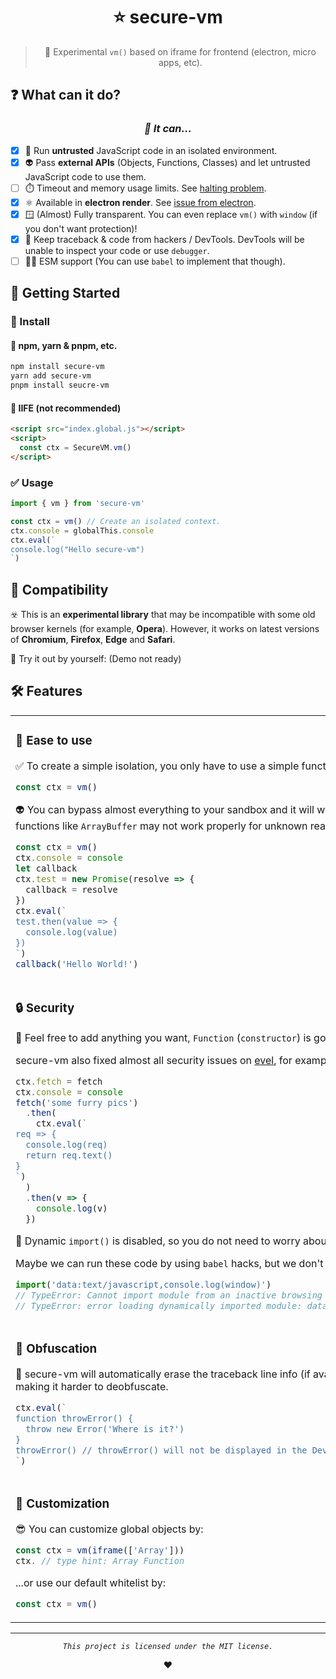 <div align="center">

# ⭐ secure-vm

> 🧪 Experimental `vm()` based on iframe for frontend (electron, micro apps, etc).

</div>

## ❓ What can it do?

<div align="center">

### _👻 It can..._

</div>

- [x] 🔐 Run **untrusted** JavaScript code in an isolated environment.
- [x] 👽 Pass **external APIs** (Objects, Functions, Classes) and let untrusted JavaScript code to use them.
- [ ] ⏱️ Timeout and memory usage limits. See [halting problem](https://brilliant.org/wiki/halting-problem).
- [x] ⚛️ Available in **electron render**. See [issue from electron](https://github.com/electron/electron/issues/25888).
- [x] 🪟 (Almost) Fully transparent. You can even replace `vm()` with `window` (if you don't want protection)!
- [x] 🤔 Keep traceback & code from hackers / DevTools. DevTools will be unable to inspect your code or use `debugger`.
- [ ] 🧑‍💻 ESM support (You can use `babel` to implement that though).

## 📃 Getting Started

### 🔽 Install

#### 🦊 npm, yarn & pnpm, etc.

```bash
npm install secure-vm
yarn add secure-vm
pnpm install seucre-vm
```

#### 👾 IIFE (not recommended)

```html
<script src="index.global.js"></script>
<script>
  const ctx = SecureVM.vm()
</script>
```

### ✅ Usage

```js
import { vm } from 'secure-vm'

const ctx = vm() // Create an isolated context.
ctx.console = globalThis.console
ctx.eval(`
console.log("Hello secure-vm")
`)
```

## 🐺 Compatibility

☣️ This is an **experimental library** that may be incompatible with some old browser kernels (for example, **Opera**). However, it works on latest versions of **Chromium**, **Firefox**, **Edge** and **Safari**.

💫 Try it out by yourself: (Demo not ready)

## 🛠️ Features

<table>
<tr><td>

### 🔰 Ease to use

✅ To create a simple isolation, you only have to use a simple function, `vm`.

```js
const ctx = vm()
```

👽 You can bypass almost everything to your sandbox and it will work properly, for example, `Promise`. (Some functions like `ArrayBuffer` may not work properly for unknown reasons)

```js
const ctx = vm()
ctx.console = console
let callback
ctx.test = new Promise(resolve => {
  callback = resolve
})
ctx.eval(`
test.then(value => {
  console.log(value)
})
`)
callback('Hello World!')
```

<img width=2000 />

</td></tr>
<tr><td>

### 🔒 Security

🥰 Feel free to add anything you want, `Function` (`constructor`) is gonna be safe.

secure-vm also fixed almost all security issues on [evel](https://github.com/natevw/evel), for example, [Object.prototype](https://github.com/natevw/evel/issues/27) bypass will fail.

```js
ctx.fetch = fetch
ctx.console = console
fetch('some furry pics')
  .then(
    ctx.eval(`
req => {
  console.log(req)
  return req.text()
}
`)
  )
  .then(v => {
    console.log(v)
  })
```

🤖 Dynamic `import()` is disabled, so you do not need to worry about `import` bypass. See [issue from evel](https://github.com/natevw/evel/issues/28).

Maybe we can run these code by using `babel` hacks, but we don't care.

```js
import('data:text/javascript,console.log(window)')
// TypeError: Cannot import module from an inactive browsing context. (Chromium)
// TypeError: error loading dynamically imported module: data:text/javascript,console.log(window) (Firefox)
```

</td></tr>
<tr><td>

### 🤔 Obfuscation

🔏 secure-vm will automatically erase the traceback line info (if available) so hackers cannot access source code, making it harder to deobfuscate.

```js
ctx.eval(`
function throwError() {
  throw new Error('Where is it?')
}
throwError() // throwError() will not be displayed in the DevTools traceback (Edge, Chromium, Firefox).
`)
```

</td></tr>
<tr><td>

### 🎨 Customization

😎 You can customize global objects by:

```js
const ctx = vm(iframe(['Array']))
ctx. // type hint: Array Function
```

...or use our default whitelist by:

```js
const ctx = vm()
```

</td></tr>
</table>

---

<div align="center">

_`This project is licensed under the MIT license.`_

❤️

</div>
